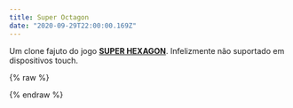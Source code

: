 ```yaml
---
title: Super Octagon
date: "2020-09-29T22:00:00.169Z"
---
```


Um clone fajuto do jogo [**SUPER HEXAGON**](https://superhexagon.com/). Infelizmente não suportado em dispositivos touch.

{% raw %}
<div id="parent"></div>
<script src="https://cdnjs.cloudflare.com/ajax/libs/p5.js/0.7.2/p5.min.js"></script>
<script src="https://cdnjs.cloudflare.com/ajax/libs/p5.js/0.7.2/addons/p5.dom.min.js"></script>
<script>
class Octagon {
  constructor(x, y, r) {
    this.x = x;
    this.y = y;
    this.r = r;
    this.a = 0;
    this.c = color(0, 0, 0);
    this.sides = [1, 1, 1, 1, 1, 1, 1, 1];
    this.lines = [];
  }
  setRadius(r) {
    this.r = r;
  }
  setRotation(a) {
    this.a = a;
  }
  setStroke(c) {
    this.c = c;
  }
  show() {
    this.lines = [];
    push();
    translate(this.x, this.y);
    angleMode(DEGREES);
    rotate(this.a);
    angleMode(RADIANS);
    let angle = TWO_PI / 8;
    strokeWeight(10);
    stroke(this.c);
    let bc = color(0, 0, 0, 0);
    fill(bc);
    let counter = 0;
    let prevX = null;
    let prevY = null;
    for (let a = 0; a < TWO_PI; a += angle) {
      let sx = 0 + cos(a) * this.r;
      let sy = 0 + sin(a) * this.r;
      if (prevX !== null && prevY !== null && this.sides[counter - 1]) {
        this.lines.push({
          x1: prevX,
          y1: prevY,
          x2: sx,
          y2: sy
        });
        line(prevX, prevY, sx, sy);
      }
      prevX = sx;
      prevY = sy;
      counter++;
    }
    if (this.sides[this.sides.length - 1]) {
      let sx = 0 + cos(0) * this.r;
      let sy = 0 + sin(0) * this.r;
      this.lines.push({
        x1: prevX,
        y1: prevY,
        x2: sx,
        y2: sy
      });
      line(prevX, prevY, sx, sy);
    }
    pop();
  }
}
class DangerousOctagon extends Octagon {
  constructor(x, y, v) {
    super(x, y, 400);
    this.v = v;
    this.generateSides();
  }
  generateSides() {
    this.sides = [];
    while (
      this.sides.filter(s => s).length < 4 ||
      this.sides.filter(s => s).length === 8
    ) {
      this.sides = [
        round(random()),
        round(random()),
        round(random()),
        round(random()),
        round(random()),
        round(random()),
        round(random()),
        round(random()),
      ];
    }
  }
  update() {
    this.r = this.r - this.v;
  }
  getRadius() {
    return this.r;
  } 
  edges(p, a) {
    const py = p.x * sin(a) + p.y * cos(a);
    const px = p.x * cos(a) - p.y * sin(a);
    for (let l of this.lines) {
      const ly1 = l.x1 * sin(this.a) + l.y1 * cos(this.a);
      const lx1 = l.x1 * cos(this.a) - l.y1 * sin(this.a);
      const ly2 = l.x2 * sin(this.a) + l.y2 * cos(this.a);
      const lx2 = l.x2 * cos(this.a) - l.y2 * sin(this.a);
      const lineSize = round(dist(lx1, ly1, lx2, ly2));
      //strokeWeight(1);
      //stroke(color(255,0,0));
      //line(lx1 + centerX, ly1 + centerY, px + centerX, py + centerY);
      //line(lx2 + centerX, ly2 + centerY, px + centerX, py + centerY);
      const dist1 = round(dist(lx1, ly1, px, py));
      const dist2 = round(dist(lx2, ly2, px, py));
      if (lineSize === dist1 + dist2) {
        return true;
      }
    }
    return false;
  }
}
class Background {
    constructor(x, y, r) {
    this.x = x;
    this.y = y;
    this.r = r;
    this.a = 0;
    this.c = color(0, 0, 0);
  }
  setRadius(r) {
    this.r = r;
  }
  setRotation(a) {
    this.a = a;
  }
  setColor(c) {
    this.c = color(c.levels[0], c.levels[1], c.levels[2], 90);
  }
  show() {
    push();
    translate(this.x, this.y);
    angleMode(DEGREES);
    rotate(this.a);
    angleMode(RADIANS);
    let angle = TWO_PI / 8;
    fill(this.c);
    noStroke();
    let counter = 0;
    let prevX1 = null;
    let prevY1 = null;
    let prevX2 = null;
    let prevY2 = null;
    for (let a = 0; a < TWO_PI; a += angle) {
      let sx1 = 0 + cos(a) * this.r;
      let sy1 = 0 + sin(a) * this.r;
      let sx2 = 0 + cos(a) * this.r * 100;
      let sy2 = 0 + sin(a) * this.r * 100;
      if (counter % 2 !== 0) {
        beginShape();
        vertex(prevX1, prevY1);
        vertex(sx1, sy1);
        vertex(sx2, sy2);
        vertex(prevX2, prevY2);
        endShape(CLOSE);
      }
      prevX1 = sx1;
      prevY1 = sy1;
      prevX2 = sx2;
      prevY2 = sy2;
      counter++;
    }
    pop();
  }
}
let octagon;
let dangerousOctagon;
let backgroundOctagon;
let dangerousVelocity;
let radius;
let radiusThreshold;
let increased;
let rotation;
let increasedRotation;
let mouseRotation;
let defaultColor;
let defaultColorLight;
let centerX;
let centerY;
let playing;
let button;
let startTime;
let label;
function setup() {
  const canvas = createCanvas(800, 800);
  canvas.parent('parent');
  radius = 40;
  radiusThreshold = 40;
  increased = false;
  rotation = 0;
  increasedRotation = false;
  dangerousVelocity = 1;
  mouseRotation = 0;
  centerX = width / 2;
  centerY = height / 2;
  playing = false;
  generateColors();
  button = createButton('Iniciar jogo');
  button.parent('parent');
  configureButton();
  button.mousePressed(onIniciar);
  octagon = new Octagon(centerX, centerY, radius);
  dangerousOctagon = new DangerousOctagon(centerX, centerY, dangerousVelocity);
  backgroundOctagon = new Background(centerX, centerY, radius);
}
function draw() {
  if (playing) {
    background(defaultColor);
    if (radius === radiusThreshold) {
      newRadiusThreshold();
    }
    if (radius < radiusThreshold) {
      radius += 0.5;
    } else {
      radius -= 0.5;
    }
    if (increasedRotation) {
      rotation += 0.5;
    } else {
      rotation -= 0.5;
    }
    if (keyIsDown(LEFT_ARROW)) {
      mouseRotation--;
    } else if (keyIsDown(RIGHT_ARROW)) {
      mouseRotation++;
    }
    octagon.setStroke(defaultColorLight);
    octagon.setRadius(radius);
    octagon.setRotation(rotation);
    octagon.show();
    dangerousOctagon.setStroke(defaultColorLight);
    dangerousOctagon.update();
    dangerousOctagon.setRotation(rotation);
    dangerousOctagon.show();
    if (dangerousOctagon.getRadius() <= radius) {
      generateColors();
      dangerousVelocity += 0.025
      dangerousOctagon = new DangerousOctagon(centerX, centerY, dangerousVelocity);
      dangerousOctagon.setStroke(defaultColorLight);
      octagon.setStroke(defaultColorLight);
    }
    backgroundOctagon.setColor(defaultColorLight);
    backgroundOctagon.setRadius(radius);
    backgroundOctagon.setRotation(rotation);
    backgroundOctagon.show();
    const points = createTriangle(radius - 45, mouseRotation);
    for (let point of points) {
      const collides = dangerousOctagon.edges(point, mouseRotation);
      if (collides) {
        playing = false;
        configureButton();
      }
    }
    let timeRun = (new Date() - startTime) / 1000;
    textSize(32);
    fill(defaultColorLight)
    text(timeRun, 10, 35);
  }
}
function generateColors() {
  const r = random(0, 100);
  const g = random(0, 100);
  const b = random(0, 100);
  defaultColor = color(r, g, b);
  defaultColorLight = color(r + 80, g + 80, b + 80);
}
function newRadiusThreshold() {
  if (increased) {
    radiusThreshold = round(random(25, radiusThreshold - 50));
    increasedRotation = !increasedRotation;
  } else {
    radiusThreshold = round(random(radiusThreshold + 50, 100));
  }
  increased = !increased;
}
function createTriangle(radius, a) {
  push();
  translate(centerX, centerY);
  angleMode(DEGREES);
  rotate(a);
  noStroke();
  fill(defaultColorLight);
  const pointA = {
    x: -6,
    y: -60 - radius
  };
  const pointB = {
    x: 6,
    y: -60 - radius
  };
  const pointC = {
    x: 0,
    y: -75 - radius
  };
  triangle(pointA.x, pointA.y, pointB.x, pointB.y, pointC.x, pointC.y);
  pop();
  return [
    pointA,
    pointB,
    pointC
  ];
}
function onIniciar() {
  button.position(-500, -500);
  playing = true;
  dangerousOctagon = new DangerousOctagon(centerX, centerY, dangerousVelocity);
  dangerousOctagon.setStroke(defaultColorLight);
  generateColors();
  startTime = new Date();
}
function configureButton() {
  button.style("height", "50px");
  button.style("width", "150px");
  button.style("border", "none");
  button.style("border-radius", "10px");
  button.style("outline", "none");
  button.style("font-size", "20px");
  button.style("font-family", '"Consolas", monospace');
  button.style("color", `rgb(${defaultColor.levels[0]},${defaultColor.levels[1]},${defaultColor.levels[2]})`)
  button.style("background-color", `rgb(${defaultColorLight.levels[0]},${defaultColorLight.levels[1]},${defaultColorLight.levels[2]})`);
  button.position(centerX - 75, centerY + 25);
}
</script>
{% endraw %}